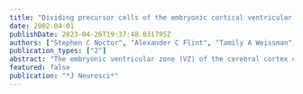 ```yaml
---
title: "Dividing precursor cells of the embryonic cortical ventricular zone have morphological and molecular characteristics of radial glia"
date: 2002-04-01
publishDate: 2023-04-26T19:37:48.031795Z
authors: ["Stephen C Noctor", "Alexander C Flint", "Tamily A Weissman", "Winston S Wong", "Brian K Clinton", "Arnold R Kriegstein"]
publication_types: ["2"]
abstract: "The embryonic ventricular zone (VZ) of the cerebral cortex contains migrating neurons, radial glial cells, and a large population of cycling progenitor cells that generate newborn neurons. The latter two cell classes have been assumed for some time to be distinct in both function and anatomy, but the cellular anatomy of the progenitor cell type has remained poorly defined. Several recent reports have raised doubts about the distinction between radial glial and precursor cells by demonstrating that radial glial cells are themselves neuronal progenitor cells (Malatesta et al., 2000; Hartfuss et al., 2001; Miyata et al., 2001; Noctor et al., 2001). This discovery raises the possibility that radial glia and the population of VZ progenitor cells may be one anatomical and functional cell class. Such a hypothesis predicts that throughout neurogenesis almost all mitotically active VZ cells and a substantial percentage of VZ cells overall are radial glia. We have therefore used various anatomical, immunohistochemical, and electrophysiological techniques to test these predictions. Our data demonstrate that the majority of VZ cells, and nearly all mitotically active VZ cells during neurogenesis, both have radial glial morphology and express radial glial markers. In addition, intracellular dye filling of electrophysiologically characterized progenitor cells in the VZ demonstrates that these cells have the morphology of radial glia. Because the vast majority cycling cells in the cortical VZ have characteristics of radial glia, the radial glial precursor cell may be responsible for both the production of newborn neurons and the guidance of daughter neurons to their destinations in the developing cortex."
featured: false
publication: "*J Neurosci*"
---
```


